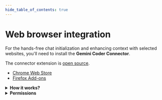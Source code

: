 ```yaml
---
hide_table_of_contents: true
---
```


# Web browser integration

For the hands-free chat initialization and enhancing context with selected websites, you'll need to install the **Gemini Coder Connector**.

The connector extension is [open source](https://github.com/robertpiosik/gemini-coder/tree/master/packages/browser).

- [Chrome Web Store](https://chromewebstore.google.com/detail/gemini-coder-connector/ljookipcanaglfaocjbgdicfbdhhjffp)
- [Firefox Add-ons](https://addons.mozilla.org/en-US/firefox/addon/gemini-coder-connector/)

<details>
<summary><strong>How it works?</strong></summary>

Websockets are used as reliable bi-directional communication channel for message passing between the editor and the web browser.

**Connection establishment**: The extension automatically attempts to connect to the local WebSocket server managed by the main VS Code extension on port `55155`.

**Automatic reconnection**: Whenever you reopen the editor, the connection is up instantly.

**Message types**:

- **From Editor to Browser:** When you trigger the "Initialize Chats" action in VS Code, a message is sent to the browser extension. This message contains the text (context & prompt) and a list of target chat websites (like Gemini, ChatGPT, etc.) along with any specific configurations (model, temperature). The browser extension then opens new tabs for each specified chat service and injects the provided text.

  _Example:_

  ```json
  {
    "action": "initialize-chats",
    "text": "<files><file name="...">...</file>...</files> Help implement according to the following specification:",
    "chats": [
      {
        "url": "https://aistudio.google.com/prompts/new_chat",
        "model": "gemini-2.5-pro-preview-03-25",
        "temperature": 0.5,
        "system_instructions": "You are a helpful assistant."
      },
      { "url": "https://gemini.google.com/app" },
    ]
  }
  ```

- **From Browser to Editor**: When you use the browser extension's popup to save the current website for context, the extension extracts the page title and content (or selected text). It sends this information back to the VS Code extension, which updates its list of saved websites available for context.

  _Example:_

  ```json
  {
    "action": "update-saved-websites",
    "websites": [
      {
        "url": "https://developer.mozilla.org/en-US/docs/Web/API/WebSockets_API",
        "title": "WebSockets API - Web APIs | MDN",
        "content": "The WebSocket API is an advanced technology...",
        "favicon": "data:image/png;base64,..."
      }
      ...
    ]
  }
  ```

- **From Server to Editor**: The WebSocket server sends this message to the VS Code extension whenever a browser extension connects or disconnects. This allows the VS Code extension to know if it can communicate with a browser.

  _Example:_

  ```json
  {
    "action": "browser-connection-status",
    "has_connected_browser": true
  }
  ```

- **From Server to Browser**: The WebSocket server periodically sends a simple `ping` message to the connected browser extension to help keep the WebSocket connection alive, especially in environments that might close inactive connections.

  _Example:_

  ```json
  {
    "action": "ping"
  }
  ```

</details>

<details>
<summary><strong>Permissions</strong></summary>

The extension needs only these basic permissions:

### Selected URLs

The extension uses a [content script](https://github.com/robertpiosik/gemini-coder/blob/master/packages/browser/src/content-scripts/send-prompt-content-script.ts) for chat initializations in supported chatbots:

- `https://gemini.google.com/app`
- `https://aistudio.google.com/prompts/new_chat`
- `https://chatgpt.com/`
- `https://chat.deepseek.com/`
- `https://github.com/copilot`
- `https://claude.ai/new`
- `https://chat.mistral.ai/chat`
- `https://grok.com/`
- `https://huggingface.co/chat/`
- `http://openwebui/`
- `http://localhost:*/`

### `storage`

Used to temporarily store the message (context and instructions) for the content script to use.

### `alarms`

Keeps the connection with the editor alive (chrome only).

</details>
